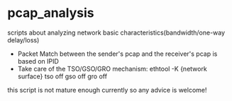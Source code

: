 # pcap_analysis
scripts about analyzing network basic characteristics(bandwidth/one-way delay/loss)
- Packet Match between the sender's pcap and the receiver's pcap is based on IPID
- Take care of the TSO/GSO/GRO mechanism: ethtool -K {network surface} tso off gso off gro off

this script is not mature enough currently so any advice is welcome!
